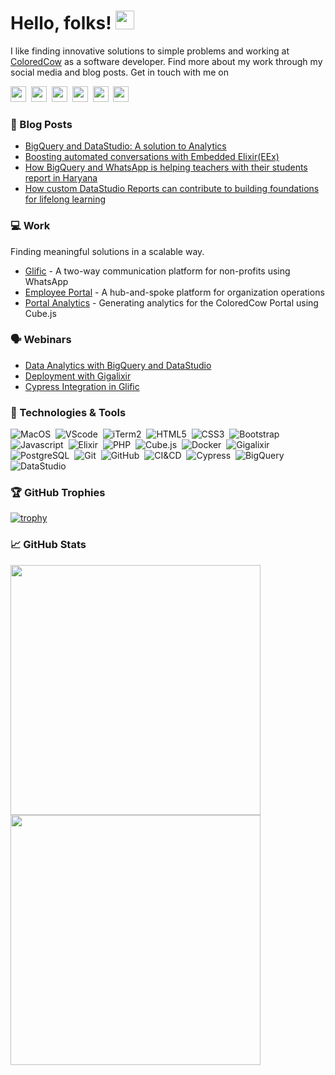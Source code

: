 # Hello, folks! <img src="https://raw.githubusercontent.com/MartinHeinz/MartinHeinz/master/wave.gif" width="30px">

I like finding innovative solutions to simple problems and working at <a href="https://coloredcow.com?utm_source=github&utm_medium=AkhileshNegi">ColoredCow</a> as a software developer. Find more about my work through my social media and blog posts.
Get in touch with me on

<a href="https://twitter.com/negi_akhilesh3"><img height="25" width="25" src="https://cdn.jsdelivr.net/npm/simple-icons@v3/icons/twitter.svg"></a>&nbsp;
<a href="https://discordapp.com/users/akhilesh#8614"><img height="25" width="25" src="https://cdn.jsdelivr.net/npm/simple-icons@v3/icons/discord.svg"></a>&nbsp;
<a href="https://instagram.com/negi_akhilesh3"><img height="25" width="25" src="https://cdn.jsdelivr.net/npm/simple-icons@v3/icons/instagram.svg"></a>&nbsp;
<a href="https://www.linkedin.com/in/NegiAkhilesh/"><img height="25" width="25" src="https://cdn.jsdelivr.net/npm/simple-icons@v3/icons/linkedin.svg"></a>&nbsp;
<a href="mailto:akhilesh.negi@coloredcow.com"><img height="25" width="25" src="https://cdn.jsdelivr.net/npm/simple-icons@v3/icons/gmail.svg"></a>&nbsp;
<a href="https://exercism.org/profiles/AkhileshNegi"><img height="25" width="25" src="https://cdn.jsdelivr.net/npm/simple-icons@v3/icons/exercism.svg"></a>

### :newspaper: Blog Posts

- [BigQuery and DataStudio: A solution to Analytics](https://coloredcow.com/bigquery-and-datastudio-a-solution-to-analytics)
- [Boosting automated conversations with Embedded Elixir(EEx)](https://coloredcow.com/boosting-automated-conversations-with-eex)
- [How BigQuery and WhatsApp is helping teachers with their students report in Haryana](https://glific.org/how-bigquery-and-whatsapp-is-helping-teachers-with-their-students-report-in-haryana)
- [How custom DataStudio Reports can contribute to building foundations for lifelong learning](https://coloredcow.com/how-custom-datastudio-reports-can-contribute-to-building-foundations-for-lifelong-learning/)


### :computer: Work

Finding meaningful solutions in a scalable way.

- [Glific](https://glific.org) - A two-way communication platform for non-profits using WhatsApp
- [Employee Portal](https://github.com/ColoredCow/portal) - A hub-and-spoke platform for organization operations
- [Portal Analytics](https://github.com/ColoredCow/portal-analytics) - Generating analytics for the ColoredCow Portal using Cube.js


### 🗣️ Webinars

- [Data Analytics with BigQuery and DataStudio](https://www.youtube.com/watch?v=txdrTLgchvs&list=PLn1_vUUOj6IHS9S84qbc0-cIjXeB-KBiN&index=5)
- [Deployment with Gigalixir](https://www.youtube.com/watch?v=txdrTLgchvs&list=PLn1_vUUOj6IHS9S84qbc0-cIjXeB-KBiN&index=5)
- [Cypress Integration in Glific](https://www.youtube.com/watch?v=xve1LDH7vxw&list=PLn1_vUUOj6IHS9S84qbc0-cIjXeB-KBiN&index=6)

### 🔧 Technologies & Tools

![MacOS](https://img.shields.io/badge/-MacOS-black?logo=Apple&style=social)&nbsp;
![VScode](https://img.shields.io/badge/-VScode-black?logo=visual-studio-code&style=social)&nbsp;
![iTerm2](https://img.shields.io/badge/-iTerm2-black?logo=Apple&style=social)&nbsp;
![HTML5](https://img.shields.io/badge/-HTML5-black?logo=html5&style=social)&nbsp;
![CSS3](https://img.shields.io/badge/-CSS3-black?logo=css3&style=social)&nbsp;
![Bootstrap](https://img.shields.io/badge/-Bootstrap-black?logo=bootstrap&style=social)&nbsp;
![Javascript](https://img.shields.io/badge/-Javascript-black?logo=javascript&style=social&logoColor=yellow)&nbsp;
![Elixir](https://img.shields.io/badge/-Elixir-black?logo=elixir&style=social)&nbsp;
![PHP](https://img.shields.io/badge/-PHP-black?logo=php&style=social)&nbsp;
![Cube.js](https://img.shields.io/badge/-Cube.js-black?logo=nintendogamecube&style=social)&nbsp;
![Docker](https://img.shields.io/badge/-Docker-black?logo=docker&style=social)&nbsp;
![Gigalixir](https://img.shields.io/badge/-Gigalixir-black?logo=Gatsby&style=social&logoColor=grey)&nbsp;
![PostgreSQL](https://img.shields.io/badge/-PostgreSQL-black?logo=postgresql&style=social&logoColor=blue)&nbsp;
![Git](https://img.shields.io/badge/-Git-black?logo=git&style=social)&nbsp;
![GitHub](https://img.shields.io/badge/-GitHub-black?logo=github&style=social)&nbsp;
![CI&CD](https://img.shields.io/badge/-CI&CD-black?logo=githubactions&style=social&logoColor=black)&nbsp;
![Cypress](https://img.shields.io/badge/-Cypress-black?logo=cypress&style=social)&nbsp;
![BigQuery](https://img.shields.io/badge/-BigQuery-black?logo=googlecloud&style=social)&nbsp;
![DataStudio](https://img.shields.io/badge/-DataStudio-black?logo=googleanalytics&style=social)&nbsp;
<!-- ![Laravel](https://img.shields.io/badge/-Laravel-black?logo=laravel&style=social)&nbsp; -->

### 🏆 GitHub Trophies

[![trophy](https://github-profile-trophy.vercel.app/?username=AkhileshNegi&margin-w=15)](https://github.com/AkhileshNegi/github-profile-trophy)


### &#x1f4c8; GitHub Stats
<p align = "left">
  <img src = "https://github-readme-stats.vercel.app/api?username=AkhileshNegi&show_icons=true&theme=vue" width = 400>
  <img src = "https://github-readme-streak-stats.herokuapp.com?user=AkhileshNegi" width = 400>
</p>

